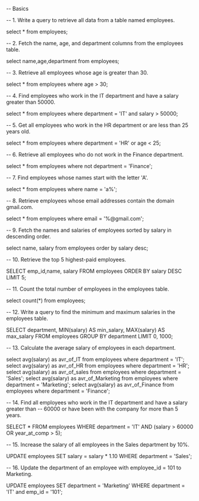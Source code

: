 -- Basics
 
-- 1. Write a query to retrieve all data from a table named employees.

select * from employees; 

-- 2. Fetch the name, age, and department columns from the employees table.

select name,age,department from employees;
 
-- 3. Retrieve all employees whose age is greater than 30. 

select * from employees where age > 30;

-- 4. Find employees who work in the IT department and have a salary greater than 50000.

select * from employees where department = 'IT' and salary > 50000; 

-- 5. Get all employees who work in the HR department or are less than 25 years old. 

select * from employees where department = 'HR' or age < 25;

-- 6. Retrieve all employees who do not work in the Finance department.

select * from employees where not department = 'Finance';
 
-- 7. Find employees whose names start with the letter 'A'. 

select * from employees where name = 'a%';

-- 8. Retrieve employees whose email addresses contain the domain gmail.com. 

select * from employees where email = '%@gmail.com';

-- 9. Fetch the names and salaries of employees sorted by salary in descending order.

select name, salary from employees order by salary desc;
 
-- 10. Retrieve the top 5 highest-paid employees.

SELECT emp_id,name, salary
FROM employees
ORDER BY salary DESC
LIMIT 5;

 
-- 11. Count the total number of employees in the employees table. 

select count(*) from employees;

-- 12. Write a query to find the minimum and maximum salaries in the employees table.

SELECT 
    department,
    MIN(salary) AS min_salary,
    MAX(salary) AS max_salary
FROM employees
GROUP BY department
LIMIT 0, 1000;

  
-- 13. Calculate the average salary of employees in each department.

select avg(salary) as avr_of_IT from employees where department = 'IT';
select avg(salary) as avr_of_HR from employees where department = 'HR';
select avg(salary) as avr_of_sales from employees where department = 'Sales'; 
select avg(salary) as avr_of_Marketing from employees where department = 'Marketing';
select avg(salary) as avr_of_Finance from employees where department = 'Finance'; 

-- 14. Find all employees who work in the IT department and have a salary greater than
-- 60000 or have been with the company for more than 5 years. 

SELECT *
FROM employees
WHERE department = 'IT'
  AND (salary > 60000 OR year_at_comp > 5);

-- 15. Increase the salary of all employees in the Sales department by 10%. 

UPDATE employees
SET salary = salary * 1.10
WHERE department = 'Sales';

-- 16. Update the department of an employee with employee_id = 101 to Marketing.

UPDATE employees
SET department = 'Marketing'
WHERE department = 'IT' and emp_id = '101';

